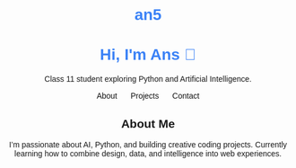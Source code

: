 # an5
<!DOCTYPE html>
<html lang="en">
<head>
<meta charset="UTF-8">
<meta name="viewport" contetn="width=device-width,inital scale= 1.0">
<title> Anshika | Learner and enthusiast!</title>
<style>
body{font-family: 'Verdana', sans-serif; text-align: center; margin-top: 80px; }
h1{color:#3b82f6;}
a{text-decoration: none; color: #111; margin: 0 10px; }
</style>
</head>
<body>
<h1>Hi, I'm Ans 👋</h1>
  <p>Class 11 student exploring Python and Artificial Intelligence.</p>
</body>
</html>
<nav>
      <a href="#about">About</a>
      <a href="#projects">Projects</a>
      <a href="#contact">Contact</a>
    </nav>
  </header>
<section id="about">
    <h2>About Me</h2>
    <p>
      I’m passionate about AI, Python, and building creative coding projects. 
      Currently learning how to combine design, data, and intelligence into web experiences.
    </p>
  </section>
